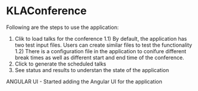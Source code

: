 # KLAConference
Following are the steps to use the application:
1) Clik to load talks for the conference
  1.1) By default, the application has two test input files. Users can create similar files to test the functionality
  1.2) There is a configuration file in the application to conifure different break times as well as different start and end time of the conference. 
2) Click to generate the scheduled talks
3) See status and results to understan the state of the application


ANGULAR UI - Started adding the Angular UI for the application

